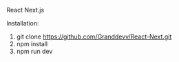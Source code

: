 React Next.js

Installation:
1. git clone https://github.com/Granddevv/React-Next.git
2. npm install
3. npm run dev
